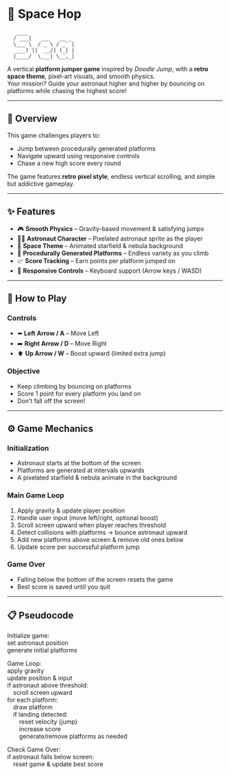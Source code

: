 # 🌌 Space Hop

```
   ____  
  / ___|   ___   __ _  
  \___ \  / _ \ / _` |  
   ___) ||  __/| (_| |  
  |____/  \___| \__,_|  
```


A vertical **platform jumper game** inspired by *Doodle Jump*, with a **retro space theme**, pixel-art visuals, and smooth physics.  
Your mission? Guide your astronaut higher and higher by bouncing on platforms while chasing the highest score!

---

## 📝 Overview
This game challenges players to:
- Jump between procedurally generated platforms
- Navigate upward using responsive controls
- Chase a new high score every round  

The game features **retro pixel style**, endless vertical scrolling, and simple but addictive gameplay.

---

## ✨ Features
- 🎮 **Smooth Physics** – Gravity-based movement & satisfying jumps  
- 👨‍🚀 **Astronaut Character** – Pixelated astronaut sprite as the player  
- 🌌 **Space Theme** – Animated starfield & nebula background  
- 🧩 **Procedurally Generated Platforms** – Endless variety as you climb  
- 📈 **Score Tracking** – Earn points per platform jumped on  
- 🎹 **Responsive Controls** – Keyboard support (Arrow keys / WASD)  

---

## 🎯 How to Play
### Controls
- ⬅️ **Left Arrow / A** – Move Left  
- ➡️ **Right Arrow / D** – Move Right  
- ⬆️ **Up Arrow / W** – Boost upward (limited extra jump)  

### Objective
- Keep climbing by bouncing on platforms  
- Score 1 point for every platform you land on  
- Don’t fall off the screen!  

---

## ⚙️ Game Mechanics
### Initialization
- Astronaut starts at the bottom of the screen  
- Platforms are generated at intervals upwards  
- A pixelated starfield & nebula animate in the background  

### Main Game Loop
1. Apply gravity & update player position  
2. Handle user input (move left/right, optional boost)  
3. Scroll screen upward when player reaches threshold  
4. Detect collisions with platforms → bounce astronaut upward  
5. Add new platforms above screen & remove old ones below  
6. Update score per successful platform jump  

### Game Over
- Falling below the bottom of the screen resets the game  
- Best score is saved until you quit  

---

## 📋 Pseudocode
Initialize game:  
set astronaut position  
generate initial platforms  

Game Loop:  
apply gravity  
update position & input  
if astronaut above threshold:  
 scroll screen upward  
for each platform:  
 draw platform  
 if landing detected:  
  reset velocity (jump)  
  increase score  
  generate/remove platforms as needed  

Check Game Over:  
if astronaut falls below screen:  
 reset game & update best score  
